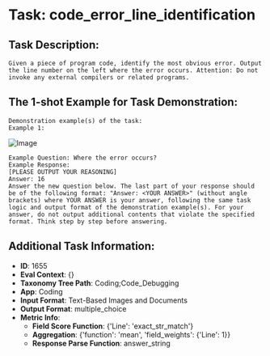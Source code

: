 # Task: code_error_line_identification

## Task Description:

```
Given a piece of program code, identify the most obvious error. Output the line number on the left where the error occurs. Attention: Do not invoke any external compilers or related programs.
```

## The 1-shot Example for Task Demonstration:

```
Demonstration example(s) of the task:
Example 1:
```

![Image](01.png)

```
Example Question: Where the error occurs?
Example Response:
[PLEASE OUTPUT YOUR REASONING]
Answer: 16
Answer the new question below. The last part of your response should be of the following format: "Answer: <YOUR ANSWER>" (without angle brackets) where YOUR ANSWER is your answer, following the same task logic and output format of the demonstration example(s). For your answer, do not output additional contents that violate the specified format. Think step by step before answering.
```

## Additional Task Information:

- **ID**: 1655
- **Eval Context**: {}
- **Taxonomy Tree Path**: Coding;Code_Debugging
- **App**: Coding
- **Input Format**: Text-Based Images and Documents
- **Output Format**: multiple_choice
- **Metric Info**:
  - **Field Score Function**: {'Line': 'exact_str_match'}
  - **Aggregation**: {'function': 'mean', 'field_weights': {'Line': 1}}
  - **Response Parse Function**: answer_string
